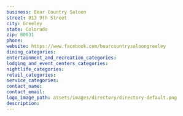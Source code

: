 ```yaml
---
business: Bear Country Saloon
street: 813 9th Street
city: Greeley
state: Colorado
zip: 80631
phone: 
website: https://www.facebook.com/bearcountrysaloongreeley
dining_categories: 
entertainment_and_recreation_categories: 
lodging_and_event_centers_categories: 
nightlife_categories: 
retail_categories: 
service_categories: 
contact_name: 
contact_email: 
logo_image_path: assets/images/directory/directory-default.png
description: 
---
```

